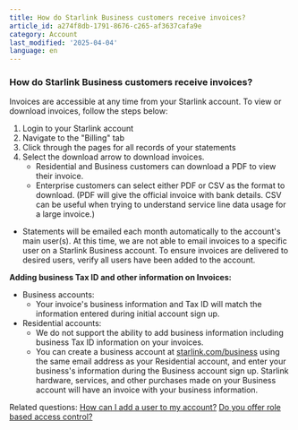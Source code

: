 ```yaml
---
title: How do Starlink Business customers receive invoices?
article_id: a274f8db-1791-8676-c265-af3637cafa9e
category: Account
last_modified: '2025-04-04'
language: en
---
```


### How do Starlink Business customers receive invoices?
Invoices are accessible at any time from your Starlink account. To view or download invoices, follow the steps below: 
  1. Login to your Starlink account
  2. Navigate to the "Billing" tab
  3. Click through the pages for all records of your statements
  4. Select the download arrow to download invoices. 
     * Residential and Business customers can download a PDF to view their invoice. 
     * Enterprise customers can select either PDF or CSV as the format to download. (PDF will give the official invoice with bank details. CSV can be useful when trying to understand service line data usage for a large invoice.)


  * Statements will be emailed each month automatically to the account's main user(s). At this time, we are not able to email invoices to a specific user on a Starlink Business account. To ensure invoices are delivered to desired users, verify all users have been added to the account.


**Adding business Tax ID and other information on Invoices:**
  * Business accounts:
    * Your invoice's business information and Tax ID will match the information entered during initial account sign up.
  * Residential accounts:
    * We do not support the ability to add business information including business Tax ID information on your invoices. 
    * You can create a business account at [starlink.com/business](https://www.starlink.com/support/article/<https:/www.starlink.com/business>) using the same email address as your Residential account, and enter your business's information during the Business account sign up. Starlink hardware, services, and other purchases made on your Business account will have an invoice with your business information.


Related questions:
[How can I add a user to my account?](https://www.starlink.com/support/article/<https:/support.starlink.com/?topic=b33da5ba-46f4-c93a-5cbb-700edae91188>)
[Do you offer role based access control?](https://www.starlink.com/support/article/<https:/support.starlink.com/?topic=4c00bc5d-558b-f6ef-76fe-928e19cdb10c>)